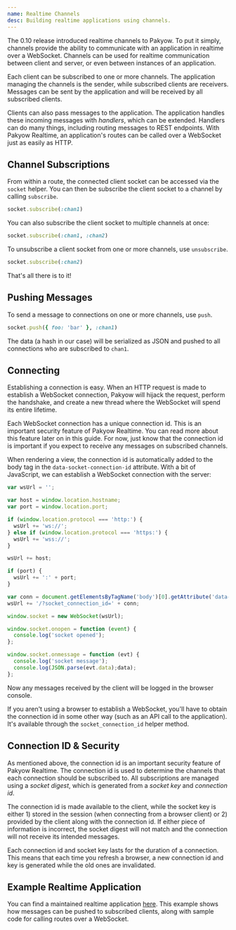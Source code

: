 ```yaml
---
name: Realtime Channels
desc: Building realtime applications using channels.
---
```


The 0.10 release introduced realtime channels to Pakyow. To put it simply,
channels provide the ability to communicate with an application in realtime over
a WebSocket. Channels can be used for realtime communication between client and
server, or even between instances of an application.

Each client can be subscribed to one or more channels. The application managing
the channels is the sender, while subscribed clients are receivers. Messages can
be sent by the application and will be received by all subscribed clients.

Clients can also pass messages to the application. The application handles these
incoming messages with *handlers*, which can be extended. Handlers can do many
things, including routing messages to REST endpoints. With Pakyow Realtime, an
application's routes can be called over a WebSocket just as easily as HTTP.

## Channel Subscriptions

From within a route, the connected client socket can be accessed via the
`socket` helper. You can then be subscribe the client socket to a channel by
calling `subscribe`.

```ruby
socket.subscribe(:chan1)
```

You can also subscribe the client socket to multiple channels at once:

```ruby
socket.subscribe(:chan1, :chan2)
```

To unsubscribe a client socket from one or more channels, use `unsubscribe`.

```ruby
socket.subscribe(:chan2)
```

That's all there is to it!

## Pushing Messages

To send a message to connections on one or more channels, use `push`.

```ruby
socket.push({ foo: 'bar' }, :chan1)
```

The data (a hash in our case) will be serialized as JSON and pushed to all
connections who are subscribed to `chan1`.

## Connecting

Establishing a connection is easy. When an HTTP request is made to establish a
WebSocket connection, Pakyow will hijack the request, perform the handshake, and
create a new thread where the WebSocket will spend its entire lifetime.

Each WebSocket connection has a unique connection id. This is an important
security feature of Pakyow Realtime. You can read more about this feature later
on in this guide. For now, just know that the connection id is important if you
expect to receive any messages on subscribed channels.

When rendering a view, the connection id is automatically added to the body tag
in the `data-socket-connection-id` attribute. With a bit of JavaScript, we can
establish a WebSocket connection with the server:

```javascript
var wsUrl = '';

var host = window.location.hostname;
var port = window.location.port;

if (window.location.protocol === 'http:') {
  wsUrl += 'ws://';
} else if (window.location.protocol === 'https:') {
  wsUrl += 'wss://';
}

wsUrl += host;

if (port) {
  wsUrl += ':' + port;
}

var conn = document.getElementsByTagName('body')[0].getAttribute('data-socket-connection-id');
wsUrl += '/?socket_connection_id=' + conn;

window.socket = new WebSocket(wsUrl);

window.socket.onopen = function (event) {
  console.log('socket opened');
};

window.socket.onmessage = function (evt) {
  console.log('socket message');
  console.log(JSON.parse(evt.data);data);
};
```

Now any messages received by the client will be logged in the browser console.

If you aren't using a browser to establish a WebSocket, you'll have to obtain
the connection id in some other way (such as an API call to the application).
It's available through the `socket_connection_id` helper method.

## Connection ID &amp; Security

As mentioned above, the connection id is an important security feature of Pakyow
Realtime. The connection id is used to determine the channels that each connection
should be subscribed to. All subscriptions are managed using a *socket digest*,
which is generated from a *socket key* and *connection id*.

The connection id is made available to the client, while the socket key is
either 1) stored in the session (when connecting from a browser client) or 2)
provided by the client along with the connection id. If either piece of
information is incorrect, the socket digest will not match and the connection
will not receive its intended messages.

Each connection id and socket key lasts for the duration of a connection. This
means that each time you refresh a browser, a new connection id and key is
generated while the old ones are invalidated.

## Example Realtime Application

You can find a maintained realtime application
[here](https://github.com/bryanp/pakyow-example-realtime). This example shows
how messages can be pushed to subscribed clients, along with sample code for
calling routes over a WebSocket.

